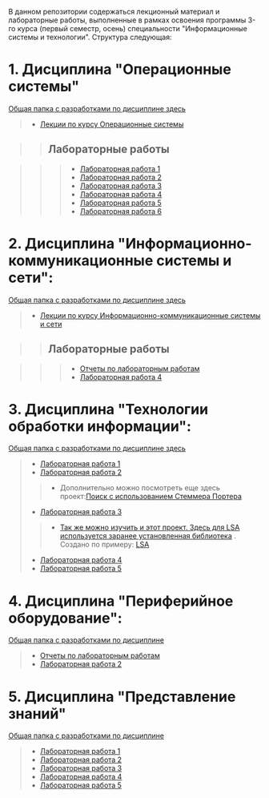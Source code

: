 В данном репозитории содержаться лекционный материал и лабораторные работы, выполненные в рамках освоения программы 3-го курса (первый семестр, осень) специальности "Информационные системы и технологии". 
Структура следующая:

# 1. Дисциплина "Операционные системы"

[Общая папка с разработками по дисциплине здесь](https://github.com/SofiFairyTell/labwork_os/tree/lw_os_3/LW_OS)

> * [Лекции по курсу Операционные системы](https://github.com/SofiFairyTell/labwork_os/tree/lw_os_3/LW_OS/Lection)

> > ## Лабораторные работы

> > > * [Лабораторная работа 1](https://github.com/SofiFairyTell/labwork_os/tree/lw_os_3/LW_OS/lw_os_1)
> > > * [Лабораторная работа 2](https://github.com/SofiFairyTell/labwork_os/tree/lw_os_3/LW_OS/lw_os_2)
> > > * [Лабораторная работа 3](https://github.com/SofiFairyTell/labwork_os/tree/lw_os_3/LW_OS/lw_os_3)
> > > * [Лабораторная работа 4](https://github.com/SofiFairyTell/labwork_os/tree/lw_os_3/LW_OS/lw_os_4)
> > > * [Лабораторная работа 5](https://github.com/SofiFairyTell/labwork_os/tree/lw_os_3/LW_OS/lw_os_5)
> > > * [Лабораторная работа 6](https://github.com/SofiFairyTell/labwork_os/tree/lw_os_3/LW_OS/lw_os_6)

# 2. Дисциплина "Информационно-коммуникационные системы и сети":

[Общая папка с разработками по дисциплине здесь](https://github.com/SofiFairyTell/labwork_os/tree/lw_os_3/LW_ICT)

> * [Лекции по курсу Информационно-коммуникационные системы и сети](https://github.com/SofiFairyTell/labwork_os/tree/lw_os_3/LW_ICT/Lection)

> > ## Лабораторные работы

> > > * [Отчеты по лабораторным работам](https://github.com/SofiFairyTell/labwork_os/tree/lw_os_3/LW_ICT/REPORT)
> > > * [Лабораторная работа 4](https://github.com/SofiFairyTell/labwork_os/tree/lw_os_3/LW_ICT/lw_ict_4)

# 3. Дисциплина "Технологии обработки информации": 

[Общая папка с разработками по дисциплине здесь](https://github.com/SofiFairyTell/labwork_os/tree/lw_os_3/LW_TOI)

> * [Лабораторная работа 1](https://github.com/SofiFairyTell/labwork_os/tree/lw_os_3/LW_TOI/1_TOI_naivesearch)
> * [Лабораторная работа 2](https://github.com/SofiFairyTell/labwork_os/tree/lw_os_3/LW_TOI/2_TOI_stemmerporthersearch/stemmerporthersearch)
> > * Дополнительно можно посмотреть еще здесь проект:[Поиск с использованием Стеммера Портера](https://github.com/SofiFairyTell/labwork_os/tree/lw_os_3/LW_TOI/stemmerporthersearch/stemmerporthersearch)
> * [Лабораторная работа 3](https://github.com/SofiFairyTell/labwork_os/tree/lw_os_3/LW_TOI/3_TOI_kmeans)
> > * [Так же можно изучить и этот проект. Здесь для LSA используется заранее установленная библиотека](https://github.com/SofiFairyTell/labwork_os/tree/lw_os_3/LW_TOI/LSA_with_cluster) . Создано по примеру: [LSA](https://github.com/SofiFairyTell/LSA)
> * [Лабораторная работа 4](https://github.com/SofiFairyTell/labwork_os/tree/lw_os_3/LW_TOI/4_TOI_invertsearch)
> * [Лабораторная работа 5](https://github.com/SofiFairyTell/labwork_os/tree/lw_os_3/LW_TOI/5_TOI)

# 4. Дисциплина "Периферийное оборудование":

[Общая папка с разработками по дисциплине](https://github.com/SofiFairyTell/labwork_os/tree/lw_os_3/LW_PD)

> * [Отчеты по лабораторным работам](https://github.com/SofiFairyTell/labwork_os/tree/lw_os_3/LW_PD/REPORT)
> * [Лабораторная работа 2](https://github.com/SofiFairyTell/labwork_os/tree/lw_os_3/LW_PD/keyboardcmd)

# 5. Дисциплина "Представление знаний"

[Общая папка с разработками по дисциплине](https://github.com/SofiFairyTell/labwork_os/tree/lw_os_3/LW_PZ)

> * [Лабораторная работа 1](https://github.com/SofiFairyTell/labwork_os/tree/lw_os_3/LW_PZ/LW_1)
> * [Лабораторная работа 2](https://github.com/SofiFairyTell/labwork_os/tree/lw_os_3/LW_PZ/LW_2)
> * [Лабораторная работа 3](https://github.com/SofiFairyTell/labwork_os/tree/lw_os_3/LW_PZ/LW_3)
> * [Лабораторная работа 4](https://github.com/SofiFairyTell/labwork_os/tree/lw_os_3/LW_PZ/LW_4)
> * [Лабораторная работа 5](https://github.com/SofiFairyTell/labwork_os/tree/lw_os_3/LW_PZ/LW_5)


